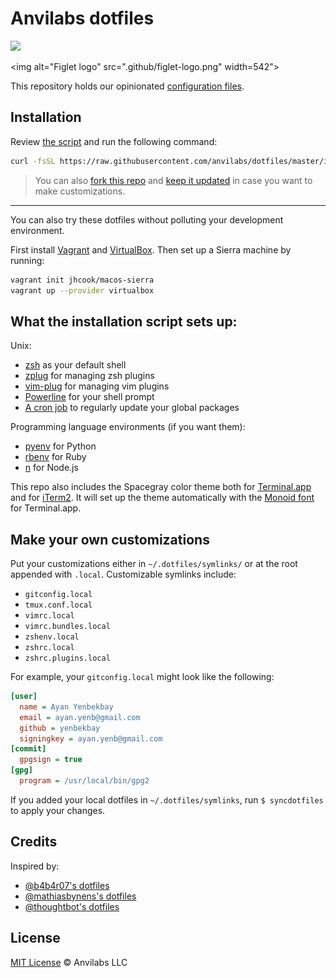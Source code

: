 # Anvilabs dotfiles

![](https://img.shields.io/badge/platform-osx-lightgrey.svg)

<img alt="Figlet logo" src=".github/figlet-logo.png" width=542">

This repository holds our opinionated [configuration files](https://en.wikipedia.org/wiki/Configuration_file).

## Installation

Review [the script](https://raw.githubusercontent.com/anvilabs/dotfiles/master/install.sh) and run the following command:
```bash
curl -fsSL https://raw.githubusercontent.com/anvilabs/dotfiles/master/install.sh | sh
```

> You can also [fork this repo](https://github.com/anvilabs/dotfiles#fork-destination-box) and [keep it updated](http://robots.thoughtbot.com/keeping-a-github-fork-updated) in case you want to make customizations.

---

You can also try these dotfiles without polluting your development environment.

First install [Vagrant](https://www.vagrantup.com/docs/installation/) and [VirtualBox](https://www.virtualbox.org/wiki/Downloads). Then set up a Sierra machine by running:

```bash
vagrant init jhcook/macos-sierra
vagrant up --provider virtualbox
```

## What the installation script sets up:

Unix:
- [zsh](http://www.zsh.org/) as your default shell
- [zplug](https://github.com/zplug/zplug) for managing zsh plugins
- [vim-plug](https://github.com/junegunn/vim-plug) for managing vim plugins
- [Powerline](https://github.com/banga/powerline-shell) for your shell prompt
- [A cron job](https://raw.githubusercontent.com/anvilabs/dotfiles/master/update.sh) to regularly update your global packages

Programming language environments (if you want them):

- [pyenv](https://github.com/yyuu/pyenv) for Python
- [rbenv](https://github.com/rbenv/rbenv) for Ruby
- [n](https://github.com/tj/n) for Node.js

This repo also includes the Spacegray color theme both for [Terminal.app](https://github.com/wtanna/Spacegray-OSX-Terminal-Theme) and for [iTerm2](https://github.com/christianbundy/spacegrey-iterm). It will set up the theme automatically with the [Monoid font](https://larsenwork.com/monoid/) for Terminal.app.

## Make your own customizations

Put your customizations either in `~/.dotfiles/symlinks/` or at the root appended with `.local`. Customizable symlinks include:

- `gitconfig.local`
- `tmux.conf.local`
- `vimrc.local`
- `vimrc.bundles.local`
- `zshenv.local`
- `zshrc.local`
- `zshrc.plugins.local`

For example, your `gitconfig.local` might look like the following:

```ini
[user]
  name = Ayan Yenbekbay
  email = ayan.yenb@gmail.com
  github = yenbekbay
  signingkey = ayan.yenb@gmail.com
[commit]
  gpgsign = true
[gpg]
  program = /usr/local/bin/gpg2
```

If you added your local dotfiles in `~/.dotfiles/symlinks`, run `$ syncdotfiles` to apply your changes.

## Credits

Inspired by:

- [@b4b4r07's dotfiles](https://github.com/b4b4r07/dotfiles)
- [@mathiasbynens's dotfiles](https://github.com/mathiasbynens/dotfiles)
- [@thoughtbot's dotfiles](https://github.com/thoughtbot/dotfiles)

## License

[MIT License](./LICENSE) © Anvilabs LLC
